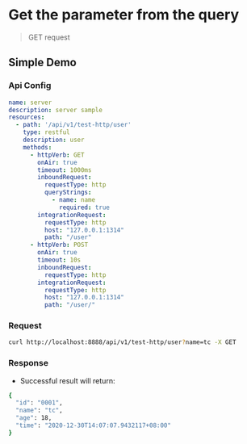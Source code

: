 # Get the parameter from the query

> GET request

## Simple Demo

### Api Config

```yaml
name: server
description: server sample
resources:
  - path: '/api/v1/test-http/user'
    type: restful
    description: user
    methods:
      - httpVerb: GET
        onAir: true
        timeout: 1000ms
        inboundRequest:
          requestType: http
          queryStrings:
            - name: name
              required: true
        integrationRequest:
          requestType: http
          host: "127.0.0.1:1314"
          path: "/user"
      - httpVerb: POST
        onAir: true
        timeout: 10s
        inboundRequest:
          requestType: http
        integrationRequest:
          requestType: http
          host: "127.0.0.1:1314"
          path: "/user/"
```

### Request

```bash
curl http://localhost:8888/api/v1/test-http/user?name=tc -X GET 
```

### Response

- Successful result will return:

```bash
{
  "id": "0001",
  "name": "tc",
  "age": 18,
  "time": "2020-12-30T14:07:07.9432117+08:00"
}
```
